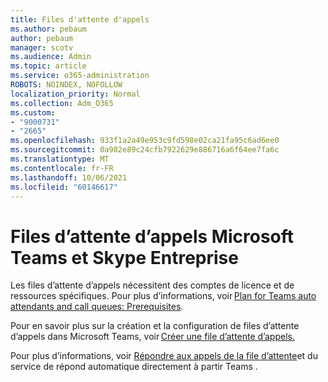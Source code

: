 ```yaml
---
title: Files d'attente d'appels
ms.author: pebaum
author: pebaum
manager: scotv
ms.audience: Admin
ms.topic: article
ms.service: o365-administration
ROBOTS: NOINDEX, NOFOLLOW
localization_priority: Normal
ms.collection: Adm_O365
ms.custom:
- "9000731"
- "2665"
ms.openlocfilehash: 933f1a2a49e953c9fd598e02ca21fa95c6ad6ee0
ms.sourcegitcommit: 0a982e89c24cfb7922629e886716a6f64ee7fa6c
ms.translationtype: MT
ms.contentlocale: fr-FR
ms.lasthandoff: 10/06/2021
ms.locfileid: "60146617"
---
```

# <a name="call-queues-in-microsoft-teams-and-skype-for-business"></a>Files d’attente d’appels Microsoft Teams et Skype Entreprise 

Les files d’attente d’appels nécessitent des comptes de licence et de ressources spécifiques. Pour plus d’informations, voir [Plan for Teams auto attendants and call queues: Prerequisites](https://docs.microsoft.com/microsoftteams/plan-auto-attendant-call-queue#prerequisites). 

Pour en savoir plus sur la création et la configuration de files d’attente d’appels dans Microsoft Teams, voir [Créer une file d’attente d’appels.](https://docs.microsoft.com/microsoftteams/create-a-phone-system-call-queue) 

Pour plus d’informations, voir [Répondre aux appels de la file d’attente](https://docs.microsoft.com/microsoftteams/answer-auto-attendant-and-call-queue-calls)et du service de répond automatique directement à partir Teams . 